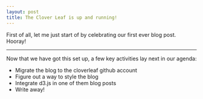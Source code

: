 ```yaml
---
layout: post
title: The Clover Leaf is up and running!
---
```


First of all, let me just start of by celebrating our first ever blog post. Hooray!

***

Now that we have got this set up, a few key activities lay next in our agenda:
* Migrate the blog to the cloverleaf github account
* Figure out a way to style the blog
* Integrate d3.js in one of them blog posts
* Write away!
